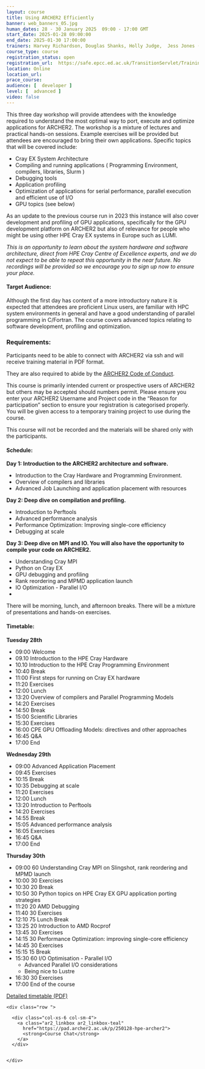 ```yaml
---
layout: course
title: Using ARCHER2 Efficiently
banner: web_banners_05.jpg 
human_dates: 28 - 30 January 2025  09:00 - 17:00 GMT
start_date: 2025-01-28 09:00:00
end_date: 2025-01-30 17:00:00
trainers: Harvey Richardson, Douglas Shanks, Holly Judge,  Jess Jones (all HPE)
course_type: course
registration_status: open
registration_url:  https://safe.epcc.ed.ac.uk/TransitionServlet/TrainingCourse/250128-HPE-ARCHER2
location: Online
location_url:
prace_course: 
audience: [  developer ]
level: [  advanced ]
video: false
---
```


This three day workshop will provide attendees with the knowledge required to understand the most optimal way to port, execute and optimize applications for ARCHER2. The workshop is a mixture of lectures and practical hands-on sessions. Example exercises will be provided but attendees are encouraged to bring their own applications.
Specific topics that will be covered include:

-	Cray EX System Architecture
-	Compiling and running applications ( Programming Environment, compilers, libraries, Slurm )
-	Debugging tools
-	Application profiling
-	Optimization of applications for serial performance, parallel execution and efficient use of I/O
-	GPU topics (see below)

As an update to the previous course run in 2023 this instance will also cover development and profiling of GPU applications, specifically for the GPU development platform on ARCHER2 but also of relevance for people who might be using other HPE Cray EX systems in Europe such as LUMI.

*This is an opportunity to learn about the system hardware and software architecture, direct from HPE Cray Centre of Excellence experts, and we do not expect to be able to repeat this opportunity in the near future. No recordings will be provided so we encourage you to sign up now to ensure your place.*


#### Target Audience:

Although the first day has content of a more introductory nature it is expected that attendees are proficient Linux users, are familiar with HPC system environments in general and have a good understanding of parallel programming in C/Fortran.  The course covers advanced topics relating to software development, profiling and optimization.


### Requirements:

Participants need to be able to connect with ARCHER2 via ssh and will receive training material in PDF format.

They are also required to abide by the [ARCHER2  Code of Conduct](../../../about/policies/code-of-conduct.html). 

This course is primarily intended current or prospective users of ARCHER2 but others may be accepted should numbers permit.
Please ensure you enter your ARCHER2 Username and Project code in the “Reason for participation” section to ensure your registration is categorised properly.  You will be given access to a temporary training project to use during the course.

This course will not be recorded and the materials will be shared only with the participants.

#### Schedule:

**Day 1: Introduction to the ARCHER2 architecture and software.**

-	Introduction to the Cray Hardware and Programming Environment.
-	Overview of compilers and libraries
-	Advanced Job Launching and application placement with resources
	
**Day 2: Deep dive on compilation and profiling.**

-	Introduction to Perftools
-	Advanced performance analysis
-	Performance Optimization: Improving single-core efficiency 
-	Debugging at scale
	

**Day 3: Deep dive on MPI and IO. You will also have the opportunity to compile your code on ARCHER2.**
-	Understanding Cray MPI
-	Python on Cray EX
-	GPU debugging and profiling
-	Rank reordering and MPMD application launch
-	IO Optimization - Parallel I/O
-	
There will be morning, lunch, and afternoon breaks. There will be a mixture of presentations and hands-on exercises.

#### Timetable:

**Tuesday 28th**

- 09:00 Welcome
- 09.10 Introduction to the HPE Cray Hardware
- 10.10 Introduction to the HPE Cray Programming Environment
- 10:40 Break
- 11:00 First steps for running on Cray EX hardware
- 11:20 Exercises
- 12:00 Lunch
- 13:20 Overview of compilers and Parallel Programming Models
- 14:20 Exercises
- 14:50 Break
- 15:00 Scientific Libraries
- 15:30 Exercises
- 16:00 CPE GPU Offloading Models: directives and other approaches
- 16:45 Q&A
- 17:00 End

**Wednesday 29th**

- 09:00 Advanced Application Placement
- 09:45 Exercises
- 10:15 Break
- 10:35 Debugging at scale
- 11:20 Exercises
- 12:00 Lunch
- 13:20 Introduction to Perftools
- 14:20 Exercises
- 14:55 Break
- 15:05 Advanced performance analysis
- 16:05 Exercises
- 16:45 Q&A
- 17:00 End

**Thursday 30th**

- 09:00 60 Understanding Cray MPI on Slingshot, rank reordering and MPMD launch
- 10:00 30 Exercises 
- 10:30 20 Break
- 10:50 30 Python topics on HPE Cray EX GPU application porting strategies
- 11:20 20 AMD Debugging
- 11:40 30 Exercises 
- 12:10 75 Lunch Break
- 13:25 20 Introduction to AMD Rocprof
- 13:45 30 Exercises 
- 14:15 30 Performance Optimization: improving single-core efficiency
- 14:45 30 Exercises 
- 15:15 15 Break
- 15:30 60 I/O Optimisation - Parallel I/O
    - Advanced Parallel I/O considerations
    - Being nice to Lustre
- 16:30 30 Exercises 
- 17:00 End of the course 

[Detailed timetable (PDF) ](Agenda.pdf)

<section id="service">

<!-- 

<h2><a name="materials">Course materials</a></h2>
 -->


    <div class="row ">	

<!-- 		
      <div class="col-xs-6 col-sm-4">
        <a class="ar2_linkbox ar2_linkbox-green" 
          href="   ">
          <strong>Course materials</strong>         
        </a>
      </div>
 -->

  
      <div class="col-xs-6 col-sm-4">
        <a class="ar2_linkbox ar2_linkbox-teal" 
          href="https://pad.archer2.ac.uk/p/250128-hpe-archer2">
          <strong>Course Chat</strong>       
        </a>
      </div>
		

 	</div>
		
		
					


<!-- 		
<h2><a name="videos">Videos</a></h2>

<h3>Session 1</h3>

<div>
	<iframe title="Video" width="560" height="315" src="https://www.youtube.com/embed/xxxxxxxxxxx" frameborder="0" allow="accelerometer; autoplay; encrypted-media; gyroscope; picture-in-picture" allowfullscreen></iframe>
</div>

 -->




<!--

<h2><a name="feedback">Feedback</a></h2>


    <div class="row ">	

      <div class="col-xs-6 col-sm-4">
        <a class="ar2_linkbox ar2_linkbox-teal" 

           href="../../feedback/?course=250128-hpe-archer2" 

		>
          <strong>Feedback</strong><br/>
          Please let us know what was great about this course and anything we can improve
        </a>
      </div>
    </div>
		
-->	

 
</section>


